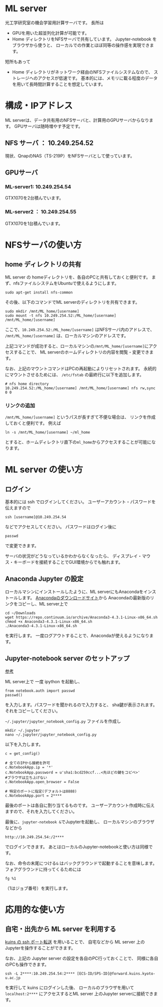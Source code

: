 # ML server
光工学研究室の機会学習用計算サーバです。
長所は
+ GPUを用いた超並列化計算が可能です。
+ Home ディレクトリをNFSサーバで共有しています。
Jupyter-notebook をブラウザから使うと、
ローカルでの作業とほぼ同等の操作感を実現できます。

短所もあって
+ Home ディレクトリがネットワーク経由のNFSファイルシステムなので、
ストレージへのアクセスが低速です。
基本的には、メモリに載る程度のデータを用いて長時間計算することを想定しています。


# 構成・IPアドレス
ML serverは、データ共有用のNFSサーバと、計算用のGPUサーバからなります。
GPUサーバは随時増やす予定です。

## NFS サーバ ： 10.249.254.52
現状、QnapのNAS（TS-219P）をNFSサーバとして使っています。

## GPUサーバ
### ML-server1: 10.249.254.54
GTX1070を2台積んでいます。

### ML-server2 ： 10.249.254.55
GTX1070を1台積んでいます。

# NFSサーバの使い方
## home ディレクトリの共有
ML server の homeディレクトリを、各自のPCと共有しておくと便利です。
まず、nfsファイルシステムをUbuntuで使えるようにします。
```
sudo apt-get install nfs-common
```

その後、以下のコマンドでML serverのディレクトリを共有できます。
```
sudo mkdir /mnt/ML_home/[username]
sudo mount -t nfs 10.249.254.52:/ML_home/[username] /mnt/ML_home/[username]
```
ここで、`10.249.254.52:/ML_home/[username]` はNFSサーバ内のアドレスで、
`/mnt/ML_home/[username]` は、ローカルマシンのアドレスです。

上記コマンドが成功すると、ローカルマシンの`/mnt/ML_home/[username]`にアクセスすることで、
ML serverのホームディレクトリの内容を閲覧・変更できます。

なお、上記のマウントコマンドはPCの再起動によりリセットされます。
永続的にマウントさせるためには、
`/etc/fstab` の最終行に以下を追加します。
```
# nfs home directory
10.249.254.52:/ML_home/[username] /mnt/ML_home/[username] nfs rw,sync 0 0
```

### リンクの追加
`/mnt/ML_home/[username]` というパスが長すぎて不便な場合は、
リンクを作成しておくと便利です。
例えば
```
ln -s /mnt/ML_home/[username] ~/ml_home
```
とすると、ホームディレクトリ直下の`ml_home`からアクセスすることが可能になります。


# ML server の使い方
## ログイン
基本的には ssh でログインしてください。
ユーザーアカウント・パスワードを伝えますので
```
ssh [username]@10.249.254.54
```
などでアクセスしてください。
パスワードはログイン後に
```
passwd
```
で変更できます。

サーバの状況がどうなっているかわからなくなったら、
ディスプレイ・マウス・キーボードを接続することでGUI環境からでも触れます。


## Anaconda Jupyter の設定
ローカルマシンにインストールしたように、ML serverにもAnacondaをインストールします。
[Anacondaのダウンロードサイト](https://www.continuum.io/downloads)から
Anacondaの最新版のリンクをコピーし、ML server上で
```
cd ~/Downloads
wget https://repo.continuum.io/archive/Anaconda3-4.3.1-Linux-x86_64.sh
chmod +x Anaconda3-4.3.1-Linux-x86_64.sh
./Anaconda3-4.3.1-Linux-x86_64.sh
```
を実行します。
一度ログアウトすることで、Anacondaが使えるようになります。


## Jupyter-notebook server のセットアップ
[参考](http://qiita.com/joemphilips/items/de5d12723b9b88b5b090)

ML server上で
一度 ipython を起動し、
```
from notebook.auth import passwd
passwd()
```
を入力します。パスワードを聞かれるので入力すると、
sha鍵が表示されます。それをコピーしてください。

`~/.jupyter/jupyter_notebook_config.py` ファイルを作成し
```
mkdir ~/.jupyter
nano ~/.jupyter/jupyter_notebook_config.py
```
以下を入力します。
```
c = get_config()

# 全てのIPから接続を許可
c.NotebookApp.ip = '*'
c.NotebookApp.password = u'sha1:bcd259ccf...<先ほどの鍵をコピペ>'
#ブラウザは立ち上げない
c.NotebookApp.open_browser = False

# 特定のポートに指定(デフォルトは8888)
c.NotebookApp.port = 2****
```
最後のポートは各自に割り当てるものです。
ユーザーアカウント作成時に伝えますので、それを入力してください。

最後に、`jupyter-notebook &`でJupyterを起動し、
ローカルマシンのブラウザなどから
```
http://10.249.254.54:/2****
```
でログインできます。
あとはローカルのJupyter-notebookと使い方は同様です。

なお、命令の末尾につける`&` はバックグラウンドで起動することを意味します。
フォアグラウンドに持ってくるためには
```
fg %1
```
（1はジョブ番号）を実行します。

# 応用的な使い方
## 自宅・出先から ML server を利用する
[kuins の ssh ポート転送](http://www.iimc.kyoto-u.ac.jp/ja/services/kuins/vpn/use/sshportforward.html) を用いることで、
自宅などから ML server 上のJupyterを操作することができます。

なお、上記の Jupyter server の設定を各自のPC行っておくことで、
同様に各自のPCも操作できます。

```
ssh -L 2****:10.249.254.54:2**** [ECS-ID/SPS-ID]@forward.kuins.kyoto-u.ac.jp
```
を実行して kuins にログインした後、
ローカルのブラウザを用いて
`localhost:2****` にアクセスするとML server 上のJupyter serverに接続できます。
